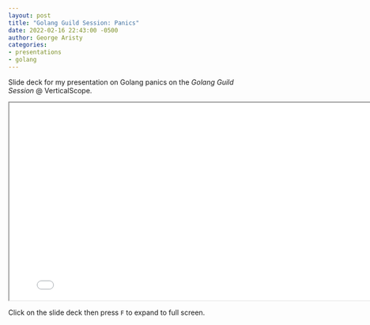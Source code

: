 ```yaml
---
layout: post
title: "Golang Guild Session: Panics"
date: 2022-02-16 22:43:00 -0500
author: George Aristy
categories:
- presentations
- golang
---
```


Slide deck for my presentation on Golang panics on the _Golang Guild Session_ @ VerticalScope.

<iframe id="talk" width="800" height="400" src="/talks/golang-panics.html">
  <p>Your browser does not support iframes.</p>
</iframe>

Click on the slide deck then press `F` to expand to full screen.
